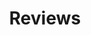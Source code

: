 ---
permalink: /other/
layout: single
author_profile: true
title: "Reviews"
header:
  overlay_image: /assets/images/overlay.jpg
---